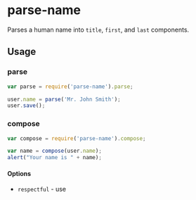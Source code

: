 # parse-name

Parses a human name into `title`, `first`, and `last` components.

## Usage

### parse

```javascript
var parse = require('parse-name').parse;

user.name = parse('Mr. John Smith');
user.save();
```

### compose

```javascript
var compose = require('parse-name').compose;

var name = compose(user.name);
alert("Your name is " + name);
```

#### Options

* `respectful` - use <title> <last> E.g. 'Mr. Smith'.  Falls back to 'John Smith' if no title is present.
* `full` - use <title> <first> <last> E.g. 'Mr. John Smith'.  Any missing components will be left out

## Example

```javascript
var parse = require('parse-name').parse;

var name = parse('Mr. Smith');
assert.equal(name.title, 'Mr.');
assert.equal(name.first, '');
assert.equal(name.last, 'Smith');

name = parse('John Smith');
assert.equal(name.title, '');
assert.equal(name.first, 'John');
assert.equal(name.last, 'Smith');

name = parse('Mr. John Smith');
assert.equal(name.title, 'Mr.');
assert.equal(name.first, 'John');
assert.equal(name.last, 'Smith');
```

### Custom Titles

```javascript
var parse = require('parse-name').parse;

var name = parse('Prof. Smith', ['Prof.']);
assert.equal(name.title, 'Prof.');
assert.equal(name.first, '');
assert.equal(name.last, 'Smith');
```

### Compose Name

```javascript
var compose = require('parse-name').compose;

var components = {first: 'John', last: 'Smith', title: 'Mr.'};
assert.equal(compose(components), 'John Smith');
assert.equal(compose(components, {respectful: true}), 'Mr. Smith');
```